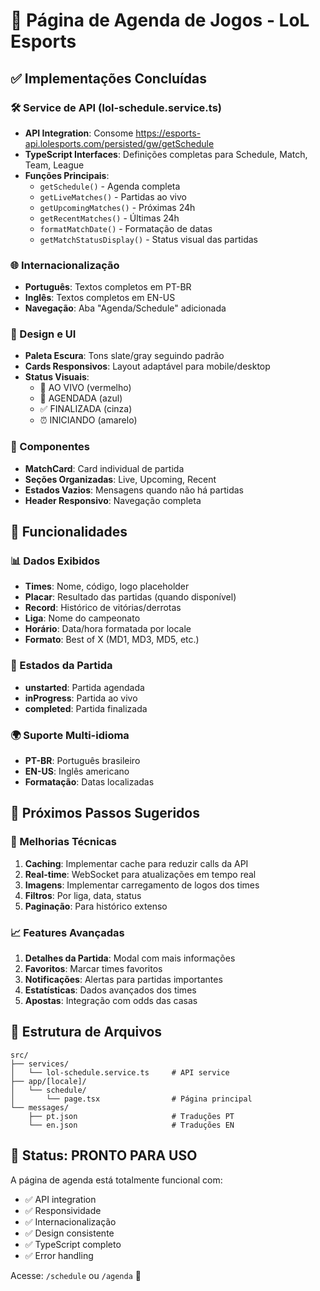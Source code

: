 # 📅 Página de Agenda de Jogos - LoL Esports

## ✅ Implementações Concluídas

### 🛠️ Service de API (lol-schedule.service.ts)
- **API Integration**: Consome https://esports-api.lolesports.com/persisted/gw/getSchedule
- **TypeScript Interfaces**: Definições completas para Schedule, Match, Team, League
- **Funções Principais**:
  - `getSchedule()` - Agenda completa
  - `getLiveMatches()` - Partidas ao vivo
  - `getUpcomingMatches()` - Próximas 24h
  - `getRecentMatches()` - Últimas 24h
  - `formatMatchDate()` - Formatação de datas
  - `getMatchStatusDisplay()` - Status visual das partidas

### 🌐 Internacionalização
- **Português**: Textos completos em PT-BR
- **Inglês**: Textos completos em EN-US
- **Navegação**: Aba "Agenda/Schedule" adicionada

### 🎨 Design e UI
- **Paleta Escura**: Tons slate/gray seguindo padrão
- **Cards Responsivos**: Layout adaptável para mobile/desktop
- **Status Visuais**: 
  - 🔴 AO VIVO (vermelho)
  - 📅 AGENDADA (azul)
  - ✅ FINALIZADA (cinza)
  - ⏰ INICIANDO (amarelo)

### 📱 Componentes
- **MatchCard**: Card individual de partida
- **Seções Organizadas**: Live, Upcoming, Recent
- **Estados Vazios**: Mensagens quando não há partidas
- **Header Responsivo**: Navegação completa

## 🎯 Funcionalidades

### 📊 Dados Exibidos
- **Times**: Nome, código, logo placeholder
- **Placar**: Resultado das partidas (quando disponível)
- **Record**: Histórico de vitórias/derrotas
- **Liga**: Nome do campeonato
- **Horário**: Data/hora formatada por locale
- **Formato**: Best of X (MD1, MD3, MD5, etc.)

### 🔄 Estados da Partida
- **unstarted**: Partida agendada
- **inProgress**: Partida ao vivo
- **completed**: Partida finalizada

### 🌍 Suporte Multi-idioma
- **PT-BR**: Português brasileiro
- **EN-US**: Inglês americano
- **Formatação**: Datas localizadas

## 🚀 Próximos Passos Sugeridos

### 🔧 Melhorias Técnicas
1. **Caching**: Implementar cache para reduzir calls da API
2. **Real-time**: WebSocket para atualizações em tempo real
3. **Imagens**: Implementar carregamento de logos dos times
4. **Filtros**: Por liga, data, status
5. **Paginação**: Para histórico extenso

### 📈 Features Avançadas
1. **Detalhes da Partida**: Modal com mais informações
2. **Favoritos**: Marcar times favoritos
3. **Notificações**: Alertas para partidas importantes
4. **Estatísticas**: Dados avançados dos times
5. **Apostas**: Integração com odds das casas

## 📁 Estrutura de Arquivos
```
src/
├── services/
│   └── lol-schedule.service.ts     # API service
├── app/[locale]/
│   └── schedule/
│       └── page.tsx                # Página principal
└── messages/
    ├── pt.json                     # Traduções PT
    └── en.json                     # Traduções EN
```

## 🎉 Status: **PRONTO PARA USO**

A página de agenda está totalmente funcional com:
- ✅ API integration
- ✅ Responsividade
- ✅ Internacionalização
- ✅ Design consistente
- ✅ TypeScript completo
- ✅ Error handling

Acesse: `/schedule` ou `/agenda` 🚀
